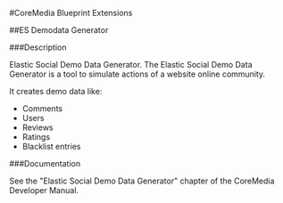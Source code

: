 #CoreMedia Blueprint Extensions

##ES Demodata Generator

###Description

Elastic Social Demo Data Generator. The Elastic Social Demo Data Generator is a tool to simulate actions of a website 
online community.

It creates demo data like:

* Comments
* Users
* Reviews
* Ratings
* Blacklist entries

###Documentation

See the "Elastic Social Demo Data Generator" chapter of the CoreMedia Developer Manual.
